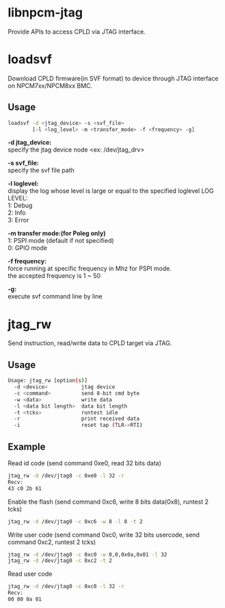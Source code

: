 # libnpcm-jtag

Provide APIs to access CPLD via JTAG interface.

# loadsvf

Download CPLD firmware(in SVF format) to device through JTAG interface on NPCM7xx/NPCM8xx BMC.

## Usage

```bash
loadsvf -d <jtag_device> -s <svf_file>
        [-l <log_level> -m <transfer_mode> -f <frequency> -g]
```

**-d jtag_device:**  
specify the jtag device node <ex: /dev/jtag_drv>

**-s svf_file:**  
specify the svf file path  

**-l loglevel:**  
display the log whose level is large or equal to the specified loglevel
LOG LEVEL:  
1: Debug  
2: Info  
3: Error  

**-m transfer mode:(for Poleg only)**  
1: PSPI mode (default if not specified)  
0: GPIO mode  

**-f frequency:**  
force running at specific frequency in Mhz for PSPI mode.  
the accepted frequency is 1 ~ 50  

**-g:**  
execute svf command line by line  


# jtag_rw

Send instruction, read/write data to CPLD target via JTAG.

## Usage

```bash
Usage: jtag_rw [option(s)]
  -d <device>           jtag device
  -c <command>          send 8-bit cmd byte
  -w <data>             write data
  -l <data bit length>  data bit length
  -t <tcks>             runtest idle
  -r                    print received data
  -i                    reset tap (TLR->RTI)
```

## Example

Read id code (send command 0xe0, read 32 bits data)
```bash
jtag_rw -d /dev/jtag0 -c 0xe0 -l 32 -r
Recv:
43 c0 2b 61
```

Enable the flash (send command 0xc6, write 8 bits data(0x8), runtest 2 tcks)
```bash
jtag_rw -d /dev/jtag0 -c 0xc6 -w 8 -l 8 -t 2
```

Write user code (send command 0xc0, write 32 bits usercode, send command 0xc2, runtest 2 tcks)
```bash
jtag_rw -d /dev/jtag0 -c 0xc0 -w 0,0,0x0a,0x01 -l 32
jtag_rw -d /dev/jtag0 -c 0xc2 -t 2
```

Read user code
```bash
jtag_rw -d /dev/jtag0 -c 0xc0 -l 32 -r
Recv:
00 00 0a 01
```

